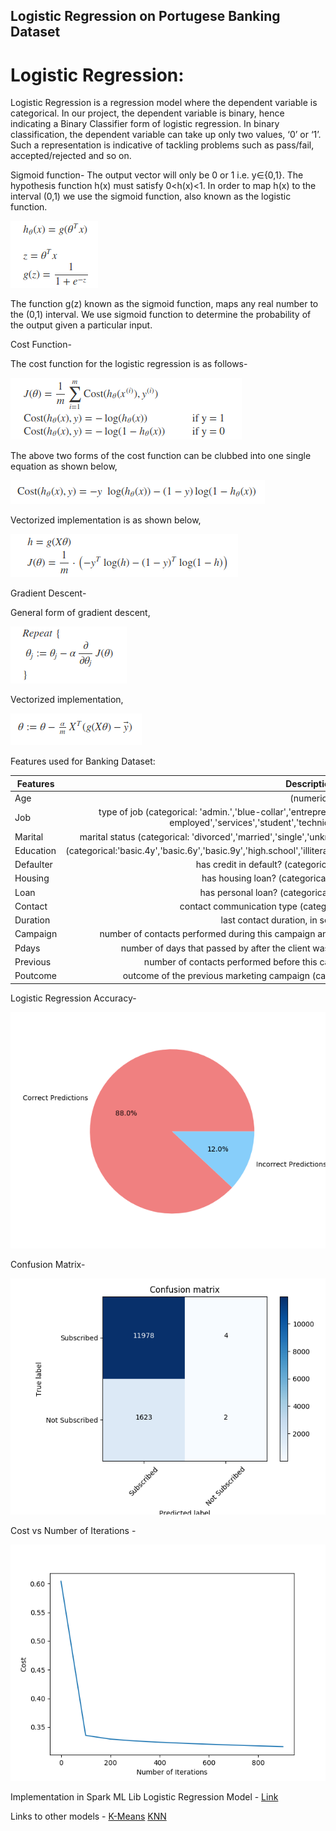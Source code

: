 ## Logistic Regression on Portugese Banking Dataset
# Logistic Regression:
Logistic Regression is a regression model where the dependent variable is categorical. In our project, the dependent variable is binary, hence indicating a Binary Classifier form of logistic regression. In binary classification, the dependent variable can take up only two values, ‘0’ or ‘1’. Such a representation is indicative of tackling problems such as pass/fail, accepted/rejected and so on.

Sigmoid function-
The output vector will only be 0 or 1 i.e. y∈{0,1}. The hypothesis function h(x) must satisfy 0<h(x)<1. In order to map h(x) to the interval (0,1) we use the sigmoid function, also known as the logistic function.

![Image](images/sigmoid.png)

The function g(z) known as the sigmoid function, maps any real number to the (0,1) interval. We use sigmoid function to determine the probability of the output given a particular input.

Cost Function-

The cost function for the logistic regression is as follows-

![Image](images/costfunction.png)

The above two forms of the cost function can be clubbed into one single equation as shown below,

![Image](images/simplifiedcostfunc.png)

Vectorized implementation is as shown below,

![Image](images/vectorImplementationCostFunc.png)

Gradient Descent-

General form of gradient descent,

![Image](images/gdGeneral.png)

Vectorized implementation,

![Image](images/vectorizedGD.png)

Features used for Banking Dataset:

| Features   |      Description      |
|----------|:-------------:|
| Age |  (numeric) |
| Job |    type of job (categorical: 'admin.','blue-collar','entrepreneur','housemaid','management','retired','self-employed','services','student','technician','unemployed','unknown')   |
| Marital | marital status (categorical: 'divorced','married','single','unknown'; note: 'divorced' means divorced or widowed) |
| Education |  (categorical:'basic.4y','basic.6y','basic.9y','high.school','illiterate','professional.course','university.degree','unknown')|
| Defaulter |  has credit in default? (categorical: 'no','yes','unknown') |
| Housing |  has housing loan? (categorical: 'no','yes','unknown')|
| Loan |  has personal loan? (categorical: 'no','yes','unknown') |
| Contact |  contact communication type (categorical: 'cellular','telephone') |
| Duration |  last contact duration, in seconds (numeric).|
| Campaign |  number of contacts performed during this campaign and for this client (numeric, includes last contact) |
| Pdays |  number of days that passed by after the client was last contacted from a previous campaign |
| Previous |  number of contacts performed before this campaign and for this client (numeric) |
| Poutcome |  outcome of the previous marketing campaign (categorical: 'failure','nonexistent','success') |


Logistic Regression Accuracy-

![Image](images/sparkLRAccuracyPieChart.png)

Confusion Matrix-

![Image](images/confusionmatrixSpark.png)

Cost vs Number of Iterations -

![Image](images/costvsnumiters.png)

Implementation in Spark ML Lib Logistic Regression Model -
[Link](https://github.com/naveendennis/LogisticRegression-using-Spark-with-MLlib/blob/master/LogisticRegressionWithMLlib.ipynb)

Links to other models -
[K-Means](https://github.com/naveendennis/LogisticRegression-using-Spark-with-MLlib/blob/master/KMeansClustering.ipynb)
[KNN]()
